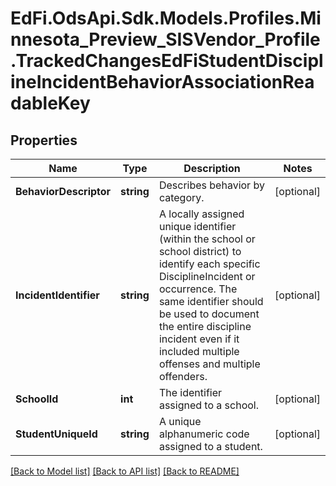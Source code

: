 # EdFi.OdsApi.Sdk.Models.Profiles.Minnesota_Preview_SISVendor_Profile.TrackedChangesEdFiStudentDisciplineIncidentBehaviorAssociationReadableKey

## Properties

Name | Type | Description | Notes
------------ | ------------- | ------------- | -------------
**BehaviorDescriptor** | **string** | Describes behavior by category. | [optional] 
**IncidentIdentifier** | **string** | A locally assigned unique identifier (within the school or school district) to identify each specific DisciplineIncident or occurrence. The same identifier should be used to document the entire discipline incident even if it included multiple offenses and multiple offenders. | [optional] 
**SchoolId** | **int** | The identifier assigned to a school. | [optional] 
**StudentUniqueId** | **string** | A unique alphanumeric code assigned to a student. | [optional] 

[[Back to Model list]](../README.md#documentation-for-models) [[Back to API list]](../README.md#documentation-for-api-endpoints) [[Back to README]](../README.md)

